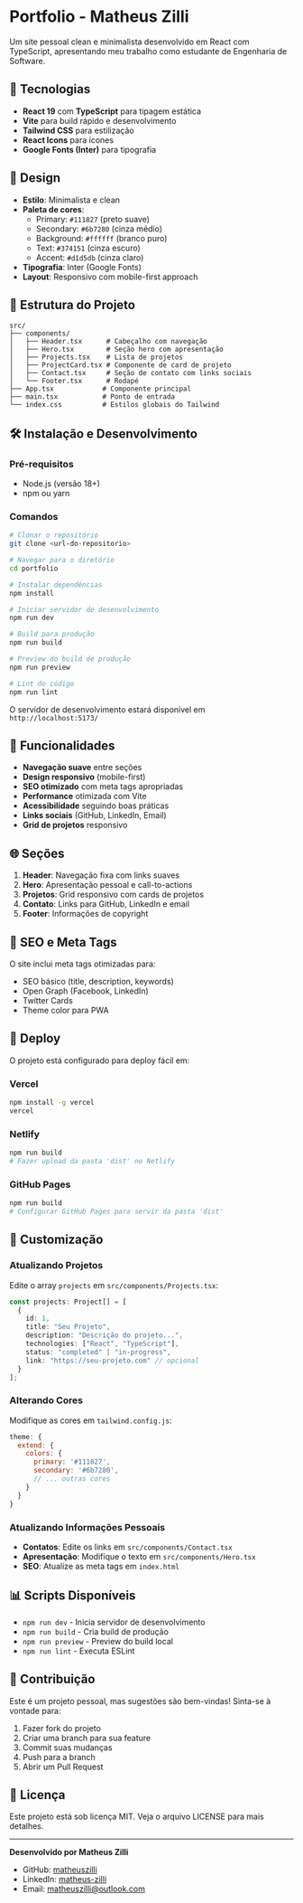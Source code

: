 # Portfolio - Matheus Zilli

Um site pessoal clean e minimalista desenvolvido em React com TypeScript, apresentando meu trabalho como estudante de Engenharia de Software.

## 🚀 Tecnologias

- **React 19** com **TypeScript** para tipagem estática
- **Vite** para build rápido e desenvolvimento
- **Tailwind CSS** para estilização
- **React Icons** para ícones
- **Google Fonts (Inter)** para tipografia

## 🎨 Design

- **Estilo**: Minimalista e clean
- **Paleta de cores**:
  - Primary: `#111827` (preto suave)
  - Secondary: `#6b7280` (cinza médio)
  - Background: `#ffffff` (branco puro)
  - Text: `#374151` (cinza escuro)
  - Accent: `#d1d5db` (cinza claro)
- **Tipografia**: Inter (Google Fonts)
- **Layout**: Responsivo com mobile-first approach

## 📂 Estrutura do Projeto

```
src/
├── components/
│   ├── Header.tsx      # Cabeçalho com navegação
│   ├── Hero.tsx        # Seção hero com apresentação
│   ├── Projects.tsx    # Lista de projetos
│   ├── ProjectCard.tsx # Componente de card de projeto
│   ├── Contact.tsx     # Seção de contato com links sociais
│   └── Footer.tsx      # Rodapé
├── App.tsx            # Componente principal
├── main.tsx           # Ponto de entrada
└── index.css          # Estilos globais do Tailwind
```

## 🛠️ Instalação e Desenvolvimento

### Pré-requisitos
- Node.js (versão 18+)
- npm ou yarn

### Comandos

```bash
# Clonar o repositório
git clone <url-do-repositorio>

# Navegar para o diretório
cd portfolio

# Instalar dependências
npm install

# Iniciar servidor de desenvolvimento
npm run dev

# Build para produção
npm run build

# Preview do build de produção
npm run preview

# Lint do código
npm run lint
```

O servidor de desenvolvimento estará disponível em `http://localhost:5173/`

## 📱 Funcionalidades

- **Navegação suave** entre seções
- **Design responsivo** (mobile-first)
- **SEO otimizado** com meta tags apropriadas
- **Performance** otimizada com Vite
- **Acessibilidade** seguindo boas práticas
- **Links sociais** (GitHub, LinkedIn, Email)
- **Grid de projetos** responsivo

## 🌐 Seções

1. **Header**: Navegação fixa com links suaves
2. **Hero**: Apresentação pessoal e call-to-actions
3. **Projetos**: Grid responsivo com cards de projetos
4. **Contato**: Links para GitHub, LinkedIn e email
5. **Footer**: Informações de copyright

## 🎯 SEO e Meta Tags

O site inclui meta tags otimizadas para:
- SEO básico (title, description, keywords)
- Open Graph (Facebook, LinkedIn)
- Twitter Cards
- Theme color para PWA

## 🚀 Deploy

O projeto está configurado para deploy fácil em:

### Vercel
```bash
npm install -g vercel
vercel
```

### Netlify
```bash
npm run build
# Fazer upload da pasta 'dist' no Netlify
```

### GitHub Pages
```bash
npm run build
# Configurar GitHub Pages para servir da pasta 'dist'
```

## 📝 Customização

### Atualizando Projetos
Edite o array `projects` em `src/components/Projects.tsx`:

```typescript
const projects: Project[] = [
  {
    id: 1,
    title: "Seu Projeto",
    description: "Descrição do projeto...",
    technologies: ["React", "TypeScript"],
    status: "completed" | "in-progress",
    link: "https://seu-projeto.com" // opcional
  }
];
```

### Alterando Cores
Modifique as cores em `tailwind.config.js`:

```javascript
theme: {
  extend: {
    colors: {
      primary: '#111827',
      secondary: '#6b7280',
      // ... outras cores
    }
  }
}
```

### Atualizando Informações Pessoais
- **Contatos**: Edite os links em `src/components/Contact.tsx`
- **Apresentação**: Modifique o texto em `src/components/Hero.tsx`
- **SEO**: Atualize as meta tags em `index.html`

## 📊 Scripts Disponíveis

- `npm run dev` - Inicia servidor de desenvolvimento
- `npm run build` - Cria build de produção
- `npm run preview` - Preview do build local
- `npm run lint` - Executa ESLint

## 🤝 Contribuição

Este é um projeto pessoal, mas sugestões são bem-vindas! Sinta-se à vontade para:
1. Fazer fork do projeto
2. Criar uma branch para sua feature
3. Commit suas mudanças
4. Push para a branch
5. Abrir um Pull Request

## 📄 Licença

Este projeto está sob licença MIT. Veja o arquivo LICENSE para mais detalhes.

---

**Desenvolvido por Matheus Zilli** 
- GitHub: [matheuszilli](https://github.com/matheuszilli)
- LinkedIn: [matheus-zilli](https://www.linkedin.com/in/matheus-zilli/)
- Email: matheuszilli@outlook.com